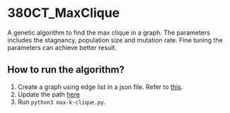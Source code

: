 # 380CT_MaxClique
A genetic algorithm to find the max clique in a graph. The parameters includes the stagnancy, population size and mutation rate. Fine tuning the parameters can achieve better result. 

## How to run the algorithm? 
1. Create a graph using edge list in a json file. Refer to [this](https://github.com/Jeffreytht/380CT_MaxClique/blob/main/171_vertices_11_clique.json).
2. Update the path [here](https://github.com/Jeffreytht/380CT_MaxClique/blob/main/max-k-clique.py#L200) 
2. Run `python3 max-k-clique.py`.
